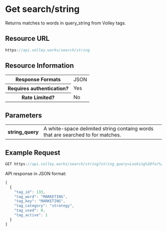 # Get search/string

Returns matches to words in query_string from Volley tags.

## Resource URL
```javascript
https://api.volley.works/search/string
```
## Resource Information

<table style="width:100%">
  <tr>
    <th>Response Formats </th>
    <td> JSON </td>
  </tr>
  <tr>
    <th> Requires authentication? </th>
    <td> Yes </td>
  </tr>
  <tr> 
    <th> Rate Limited? </th>
    <td> No </th>
</table>

## Parameters

<table style="width:100%">
  <tr>
    <th>string_query</th>
    <td>A white-space delimited string containg words that are searched to for matches. </td>
  </tr>
</table>

## Example Request

```javascript
GET https://api.volley.works/search/string?string_query=Looking%20for%20CEO%27s%20interested%20in%20marketing%20turtles
```

API response in JSON format:
```javascript
[
  {
    "tag_id": 133,
    "tag_word": "MARKETING",
    "tag_key": "MARKETING",
    "tag_category": "strategy",
    "tag_used": 0,
    "tag_active": 1
  }
]
